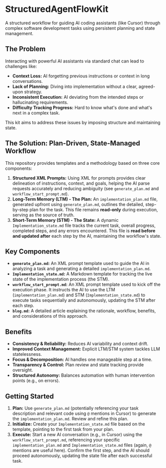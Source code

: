 # StructuredAgentFlowKit

A structured workflow for guiding AI coding assistants (like Cursor) through complex software development tasks using persistent planning and state management.

## The Problem

Interacting with powerful AI assistants via standard chat can lead to challenges like:

- **Context Loss:** AI forgetting previous instructions or context in long conversations.
- **Lack of Planning:** Diving into implementation without a clear, agreed-upon strategy.
- **Inconsistent Execution:** AI deviating from the intended steps or hallucinating requirements.
- **Difficulty Tracking Progress:** Hard to know what's done and what's next in a complex task.

This kit aims to address these issues by imposing structure and maintaining state.

## The Solution: Plan-Driven, State-Managed Workflow

This repository provides templates and a methodology based on three core components:

1.  **Structured XML Prompts:** Using XML for prompts provides clear delineation of instructions, context, and goals, helping the AI parse requests accurately and reducing ambiguity (see `generate_plan.md` and `workflow_start_prompt.md`).
2.  **Long-Term Memory (LTM) - The Plan:** An `implementation_plan.md` file, generated upfront using `generate_plan.md`, outlines the detailed, step-by-step plan for the task. This file remains **read-only** during execution, serving as the source of truth.
3.  **Short-Term Memory (STM) - The State:** A dynamic `Implementation_state.md` file tracks the current task, overall progress, completed steps, and any errors encountered. This file is **read before and updated after** each step by the AI, maintaining the workflow's state.

## Key Components

- **`generate_plan.md`:** An XML prompt template used to guide the AI in analyzing a task and generating a detailed `implementation_plan.md`.
- **`Implementation_state.md`:** A Markdown template for tracking the live state of the implementation process (the STM).
- **`workflow_start_prompt.md`:** An XML prompt template used to kick off the execution phase. It instructs the AI to use the LTM (`implementation_plan.md`) and STM (`Implementation_state.md`) to execute tasks sequentially and autonomously, updating the STM after each step.
- **`blog.md`:** A detailed article explaining the rationale, workflow, benefits, and considerations of this approach.

## Benefits

- **Consistency & Reliability:** Reduces AI variability and context drift.
- **Improved Context Management:** Explicit LTM/STM system tackles LLM statelessness.
- **Focus & Decomposition:** AI handles one manageable step at a time.
- **Transparency & Control:** Plan review and state tracking provide oversight.
- **Structured Autonomy:** Balances automation with human intervention points (e.g., on errors).

## Getting Started

1.  **Plan:** Use `generate_plan.md` (potentially referencing your task description and relevant code using `@` mentions in Cursor) to generate the `implementation_plan.md`. Review and refine this plan.
2.  **Initialize:** Create your `Implementation_state.md` file based on the template, pointing to the first task from your plan.
3.  **Execute:** Start a new AI conversation (e.g., in Cursor) using the `workflow_start_prompt.md`, referencing your specific `implementation_plan.md` and `Implementation_state.md` files (again, `@` mentions are useful here). Confirm the first step, and the AI should proceed autonomously, updating the state file after each successful task.
